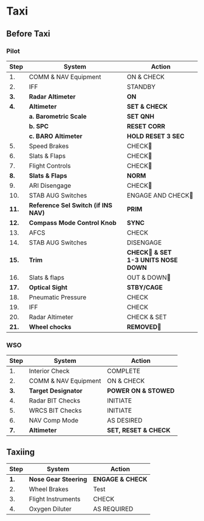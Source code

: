 # Taxi

## Before Taxi

### Pilot

| Step    | System                                | Action                      |
| ------- | ------------------------------------- | --------------------------- |
| 1.      | COMM & NAV Equipment                  | ON & CHECK                  |
| 2.      | IFF                                   | STANDBY                     |
| **3.**  | **Radar Altimeter**                   | **ON**                      |
| **4.**  | **Altimeter**                         | **SET & CHECK**             |
|         | **a. Barometric Scale**               | **SET QNH**                 |
|         | **b. SPC**                            | **RESET CORR**              |
|         | **c. BARO Altimeter**                 | **HOLD RESET 3 SEC**        |
| 5.      | Speed Brakes                          | CHECK🔧                    |
| 6.      | Slats & Flaps                         | CHECK🔧                    |
| 7.      | Flight Controls                       | CHECK🔧                    |
| **8.**  | **Slats & Flaps**                     | **NORM**                    |
| 9.      | ARI Disengage                         | CHECK🔧                    |
| 10.     | STAB AUG Switches                     | ENGAGE AND CHECK🔧         |
| **11.** | **Reference Sel Switch (if INS NAV)** | **PRIM**                    |
| **12.** | **Compass Mode Control Knob**         | **SYNC**                    |
| 13.     | AFCS                                  | CHECK                       |
| 14.     | STAB AUG Switches                     | DISENGAGE                   |
| **15.** | **Trim**                              | **CHECK🔧 & SET <br> 1-3 UNITS NOSE DOWN** |
| 16.     | Slats & flaps                         | OUT & DOWN🔧               |
| **17.** | **Optical Sight**                     | **STBY/CAGE**               |
| 18.     | Pneumatic Pressure                    | CHECK                       |
| 19.     | IFF                                   | CHECK                       |
| 20.     | Radar Altimeter                       | CHECK & SET                 |
| **21.** | **Wheel chocks**                      | **REMOVED**🔧              |

### WSO

| Step   | System                | Action                |
| ------ | --------------------- | --------------------- |
| 1.     | Interior Check        | COMPLETE              |
| 2.     | COMM & NAV Equipment  | ON & CHECK            |
| **3.** | **Target Designator** | **POWER ON & STOWED** |
| 4.     | Radar BIT Checks      | INITIATE              |
| 5.     | WRCS BIT Checks       | INITIATE              |
| 6.     | NAV Comp Mode         | AS DESIRED            |
| **7.** | **Altimeter**         | **SET, RESET & CHECK**|

## Taxiing

| Step   | System                 | Action             |
|--------|------------------------|--------------------|
| **1.** | **Nose Gear Steering** | **ENGAGE & CHECK** |
| 2.     | Wheel Brakes           | Test               |
| 3.     | Flight Instruments     | CHECK              |
| 4.     | Oxygen Diluter         | AS REQUIRED        |
